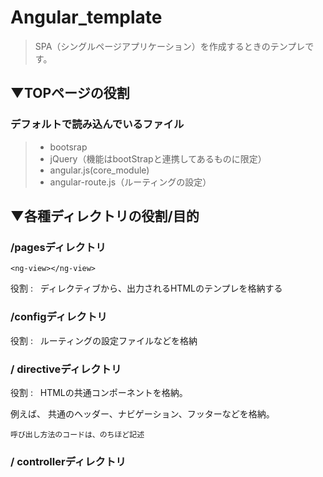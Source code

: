 # Angular_template

>SPA（シングルページアプリケーション）を作成するときのテンプレです。

## ▼TOPページの役割

### デフォルトで読み込んでいるファイル



    
> * bootsrap  
> * jQuery（機能はbootStrapと連携してあるものに限定）  
> * angular.js(core_module)  
> * angular-route.js（ルーティングの設定）  


## ▼各種ディレクトリの役割/目的 

### /pagesディレクトリ

`<ng-view></ng-view>`

役割 :  
ディレクティブから、出力されるHTMLのテンプレを格納する

### /configディレクトリ
役割 :  
ルーティングの設定ファイルなどを格納


### / directiveディレクトリ
役割 :  
HTMLの共通コンポーネントを格納。

例えば、
共通のヘッダー、ナビゲーション、フッターなどを格納。

`呼び出し方法のコードは、のちほど記述`


### / controllerディレクトリ

    <script src="//code.angularjs.org/1.5.0/angular.min.js"></script>   
    <script src="//code.angularjs.org/1.5.0/angular-route.min.js"></script> 
    <script src="/js/route.js"></script>
